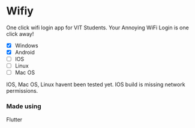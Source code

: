 # Wifiy

One click wifi login app for VIT Students. Your Annoying WiFi Login is one click away!

- [x] Windows
- [x] Android
- [ ] IOS
- [ ] Linux
- [ ] Mac OS
  
IOS, Mac OS, Linux havent been tested yet.
IOS build is missing network permissions.

### Made using

Flutter
